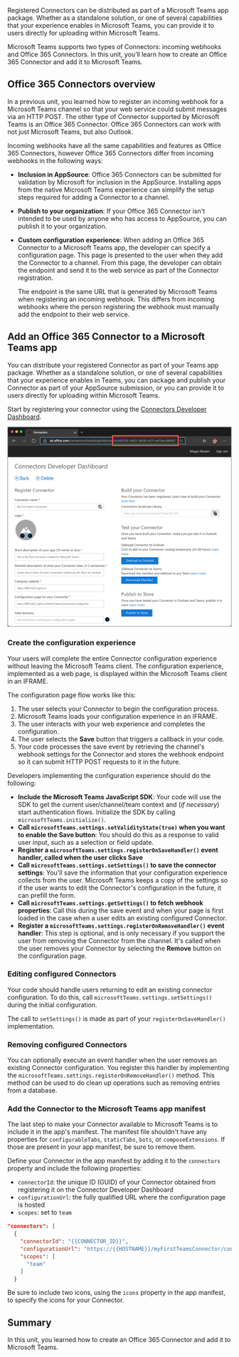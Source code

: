 Registered Connectors can be distributed as part of a Microsoft Teams app package. Whether as a standalone solution, or one of several capabilities that your experience enables in Microsoft Teams, you can provide it to users directly for uploading within Microsoft Teams.

Microsoft Teams supports two types of Connectors: incoming webhooks and Office 365 Connectors. In this unit, you’ll learn how to create an Office 365 Connector and add it to Microsoft Teams.

## Office 365 Connectors overview

In a previous unit, you learned how to register an incoming webhook for a Microsoft Teams channel so that your web service could submit messages via an HTTP POST. The other type of Connector supported by Microsoft Teams is an Office 365 Connector. Office 365 Connectors can work with not just Microsoft Teams, but also Outlook.

Incoming webhooks have all the same capabilities and features as Office 365 Connectors, however Office 365 Connectors differ from incoming webhooks in the following ways:

- **Inclusion in AppSource**: Office 365 Connectors can be submitted for validation by Microsoft for inclusion in the AppSource. Installing apps from the native Microsoft Teams experience can simplify the setup steps required for adding a Connector to a channel.
- **Publish to your organization**: If your Office 365 Connector isn't intended to be used by anyone who has access to AppSource, you can publish it to your organization.
- **Custom configuration experience**: When adding an Office 365 Connector to a Microsoft Teams app, the developer can specify a configuration page. This page is presented to the user when they add the Connector to a channel. From this page, the developer can obtain the endpoint and send it to the web service as part of the Connector registration.

    The endpoint is the same URL that is generated by Microsoft Teams when registering an incoming webhook. This differs from incoming webhooks where the person registering the webhook must manually add the endpoint to their web service.

## Add an Office 365 Connector to a Microsoft Teams app

You can distribute your registered Connector as part of your Teams app package. Whether as a standalone solution, or one of several capabilities that your experience enables in Teams, you can package and publish your Connector as part of your AppSource submission, or you can provide it to users directly for uploading within Microsoft Teams.

Start by registering your connector using the [Connectors Developer Dashboard](https://outlook.office.com/connectors/home/login/#/publish).

![Screenshot of registered Connector in the Connectors Developer Dashboard](../media/07-connector-dashboard-02.png)

### Create the configuration experience

Your users will complete the entire Connector configuration experience without leaving the Microsoft Teams client. The configuration experience, implemented as a web page, is displayed within the Microsoft Teams client in an IFRAME.

The configuration page flow works like this:

1. The user selects your Connector to begin the configuration process.
1. Microsoft Teams loads your configuration experience in an IFRAME.
1. The user interacts with your web experience and completes the configuration.
1. The user selects the **Save** button that triggers a callback in your code.
1. Your code processes the save event by retrieving the channel's webhook settings for the Connector and stores the webhook endpoint so it can submit HTTP POST requests to it in the future.

Developers implementing the configuration experience should do the following:

- **Include the Microsoft Teams JavaScript SDK**: Your code will use the SDK to get the current user/channel/team context and (*if necessary*) start authentication flows. Initialize the SDK by calling `microsoftTeams.initialize()`.
- **Call `microsoftTeams.settings.setValidityState(true)` when you want to enable the Save button**: You should do this as a response to valid user input, such as a selection or field update.
- **Register a `microsoftTeams.settings.registerOnSaveHandler()` event handler, called when the user clicks Save**
- **Call `microsoftTeams.settings.setSettings()` to save the connector settings**: You'll save the information that your configuration experience collects from the user. Microsoft Teams keeps a copy of the settings so if the user wants to edit the Connector's configuration in the future, it can prefill the form.
- **Call `microsoftTeams.settings.getSettings()` to fetch webhook properties**: Call this during the save event and when your page is first loaded in the case when a user edits an existing configured Connector.
- **Register a `microsoftTeams.settings.registerOnRemoveHandler()` event handler**: This step is optional, and is only necessary if you support the user from removing the Connector from the channel. It's called when the user removes your Connector by selecting the **Remove** button on the configuration page.

### Editing configured Connectors

Your code should handle users returning to edit an existing connector configuration. To do this, call `microsoftTeams.settings.setSettings()` during the initial configuration.

The call to `setSettings()` is made as part of your `registerOnSaveHandler()` implementation.

### Removing configured Connectors

You can optionally execute an event handler when the user removes an existing Connector configuration. You register this handler by implementing the `microsoftTeams.settings.registerOnRemoveHandler()`  method. This method can be used to do clean up operations such as removing entries from a database.

### Add the Connector to the Microsoft Teams app manifest

The last step to make your Connector available to Microsoft Teams is to include it in the app's manifest. The manifest file shouldn't have any properties for `configurableTabs`, `staticTabs`, `bots`, or `composeExtensions`. If those are present in your app manifest, be sure to remove them.

Define your Connector in the app manifest by adding it to the `connectors` property and include the following properties:

- `connectorId`: the unique ID (GUID) of your Connector obtained from registering it on the Connector Developer Dashboard
- `configurationUrl`: the fully qualified URL where the configuration page is hosted
- `scopes`: set to `team`

```json
"connectors": [
  {
    "connectorId": "{{CONNECTOR_ID}}",
    "configurationUrl": "https://{{HOSTNAME}}/myFirstTeamsConnector/config.html",
    "scopes": [
      "team"
    ]
  }
```

Be sure to include two icons, using the `icons` property in the app manifest, to specify the icons for your Connector.

## Summary

In this unit, you learned how to create an Office 365 Connector and add it to Microsoft Teams.
